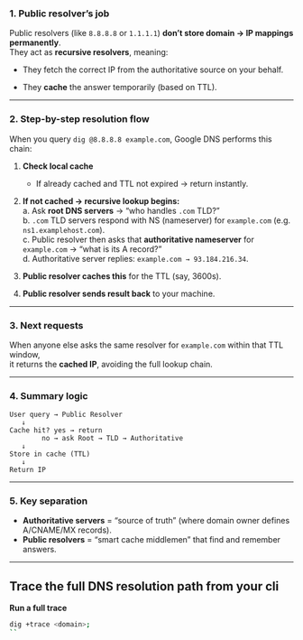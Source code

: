 ### **1. Public resolver’s job**

Public resolvers (like `8.8.8.8` or `1.1.1.1`) **don’t store domain → IP mappings permanently**.  
They act as **recursive resolvers**, meaning:

- They fetch the correct IP from the authoritative source on your behalf.
    
- They **cache** the answer temporarily (based on TTL).
    

---

### **2. Step-by-step resolution flow**

When you query `dig @8.8.8.8 example.com`, Google DNS performs this chain:

1. **Check local cache**
    
    - If already cached and TTL not expired → return instantly.
        
2. **If not cached → recursive lookup begins:**  
    a. Ask **root DNS servers** → “who handles `.com` TLD?”  
    b. `.com` TLD servers respond with NS (nameserver) for `example.com` (e.g. `ns1.examplehost.com`).  
    c. Public resolver then asks that **authoritative nameserver** for `example.com` → “what is its A record?”  
    d. Authoritative server replies: `example.com → 93.184.216.34`.
    
3. **Public resolver caches this** for the TTL (say, 3600s).
    
4. **Public resolver sends result back** to your machine.
    

---

### **3. Next requests**

When anyone else asks the same resolver for `example.com` within that TTL window,  
it returns the **cached IP**, avoiding the full lookup chain.

---

### **4. Summary logic**

```
User query → Public Resolver
   ↓
Cache hit? yes → return
        no → ask Root → TLD → Authoritative
   ↓
Store in cache (TTL)
   ↓
Return IP
```

---

### **5. Key separation**

- **Authoritative servers** = “source of truth” (where domain owner defines A/CNAME/MX records).
- **Public resolvers** = “smart cache middlemen” that find and remember answers.
---


## Trace the full DNS resolution path from your cli

**Run a full trace**
```bash
dig +trace <domain>;
``